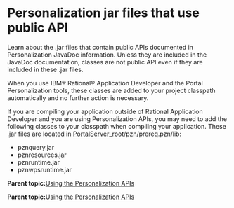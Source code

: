 # Personalization jar files that use public API

Learn about the .jar files that contain public APIs documented in Personalization JavaDoc information. Unless they are included in the JavaDoc documentation, classes are not public API even if they are included in these .jar files.

When you use IBM® Rational® Application Developer and the Portal Personalization tools, these classes are added to your project classpath automatically and no further action is necessary.

If you are compiling your application outside of Rational Application Developer and you are using Personalization APIs, you may need to add the following classes to your classpath when compiling your application. These .jar files are located in [PortalServer\_root](../reference/wpsdirstr.md#wp_root)/pzn/prereq.pzn/lib:

-   pznquery.jar
-   pznresources.jar
-   pznruntime.jar
-   pznwpsruntime.jar

**Parent topic:**[Using the Personalization APIs](../pzn/pzn_using_apis.md)

**Parent topic:**[Using the Personalization APIs](../pzn/pzn_using_apis.md)

